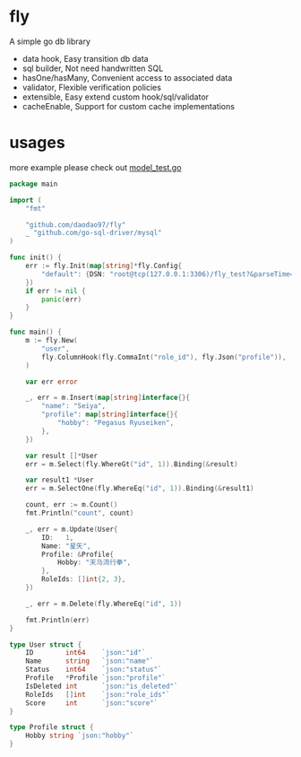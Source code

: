 # fly

A simple go db library

- data hook, Easy transition db data
- sql builder, Not need handwritten SQL
- hasOne/hasMany, Convenient access to associated data
- validator, Flexible verification policies
- extensible, Easy extend custom hook/sql/validator
- cacheEnable, Support for custom cache implementations

# usages

more example please check out [model_test.go](./model_test.go)

```go
package main

import (
    "fmt"

    "github.com/daodao97/fly"
    _ "github.com/go-sql-driver/mysql"
)

func init() {
    err := fly.Init(map[string]*fly.Config{
        "default": {DSN: "root@tcp(127.0.0.1:3306)/fly_test?&parseTime=true"},
    })
    if err != nil {
        panic(err)
    }
}

func main() {
    m := fly.New(
        "user",
        fly.ColumnHook(fly.CommaInt("role_id"), fly.Json("profile")),
    )

    var err error

    _, err = m.Insert(map[string]interface{}{
        "name": "Seiya",
        "profile": map[string]interface{}{
            "hobby": "Pegasus Ryuseiken",
        },
    })

    var result []*User
    err = m.Select(fly.WhereGt("id", 1)).Binding(&result)

    var result1 *User
    err = m.SelectOne(fly.WhereEq("id", 1)).Binding(&result1)

    count, err := m.Count()
    fmt.Println("count", count)

    _, err = m.Update(User{
        ID:   1,
        Name: "星矢",
        Profile: &Profile{
            Hobby: "天马流行拳",
        },
        RoleIds: []int{2, 3},
    })

    _, err = m.Delete(fly.WhereEq("id", 1))

    fmt.Println(err)
}

type User struct {
    ID        int64    `json:"id"`
    Name      string   `json:"name"`
    Status    int64    `json:"status"`
    Profile   *Profile `json:"profile"`
    IsDeleted int      `json:"is_deleted"`
    RoleIds   []int    `json:"role_ids"`
    Score     int      `json:"score"`
}

type Profile struct {
    Hobby string `json:"hobby"`
}
```